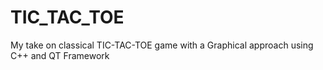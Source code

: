 # TIC_TAC_TOE
My take on classical TIC-TAC-TOE game with a Graphical approach using C++ and QT Framework

